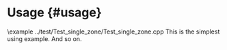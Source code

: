 # Usage {#usage}
\example ../test/Test_single_zone/Test_single_zone.cpp
This is the simplest using example.
And so on.